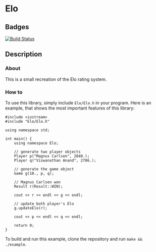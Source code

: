 # Elo

## Badges

[![Build Status](https://travis-ci.org/rkr8/Elo.svg?branch=master)](https://travis-ci.org/rkr8/Elo)

## Description

### About

This is a small recreation of the Elo rating system.

### How to

To use this library, simply include `Elo/Elo.h` in your program.
Here is an example, that shows the most important features of this library:

    #include <iostream>
    #include "Elo/Elo.h"

    using namespace std;

    int main() {
        using namespace Elo;
        
        // generate two player objects
        Player p("Magnus Carlsen", 2840.);
        Player q("Viswanathan Anand", 2786.);
        
        // generate the game object
        Game g(10., p, q);

        // Magnus Carlsen won
        Result r(Result::WIN);
        
        cout << r << endl << g << endl;
        
        // update both player's Elo
        g.updateElo(r);
        
        cout << p << endl << q << endl;
        
        return 0;
    }

To build and run this example, clone the repository and run `make && ./example`.